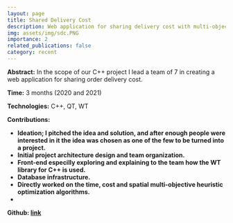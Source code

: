 ```yaml
---
layout: page
title: Shared Delivery Cost
description: Web application for sharing delivery cost with multi-objective optimization.
img: assets/img/sdc.PNG
importance: 2
related_publications: false
category: recent
---
```


<b>Abstract:</b> In the scope of our C++ project I lead a team of 7 in creating a web application for sharing order delivery cost.

<b>Time:</b> 3 months (2020 and 2021)

<b>Technologies:</b> C++, QT, WT

<b>Contributions:</b><b>
<ul>
  <li>Ideation; I pitched the idea and solution, and after enough people were interested in it the idea was chosen as one of the few to be turned into a project.</li>
  <li>Initial project architecture design and team organization.</li>
  <li>Front-end especilly exploring and explaining to the team how the WT library for C++ is used.</li>
  <li>Database infrastructure.</li>
  <li>Directly worked on the time, cost and spatial multi-objective heuristic optimization algorithms.</li>
  <li></li>
</ul>

<b>Github:</b> <a href="https://github.com/gogodim/SharedDeliveryCost-CSE201Project">link</a>
